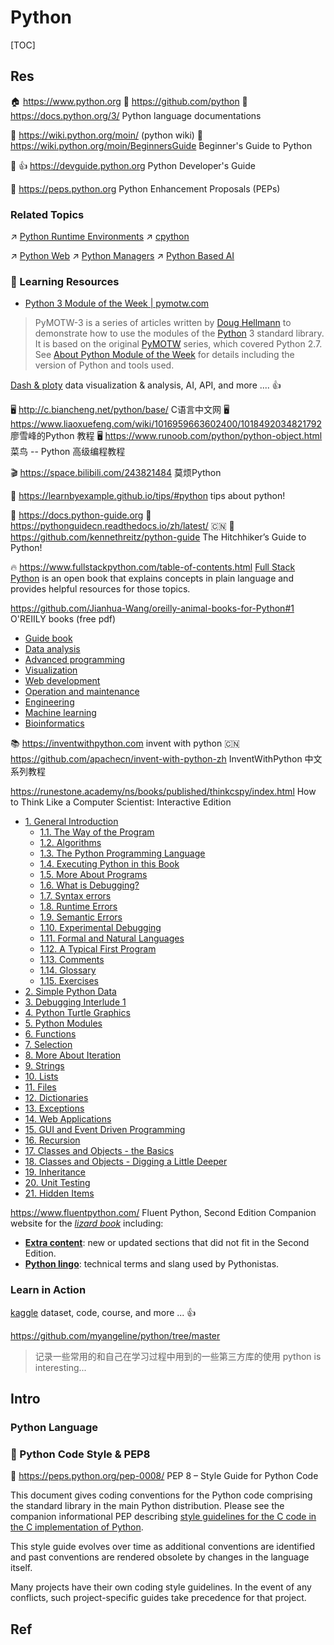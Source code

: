 # Python

[TOC]



## Res
🏠 https://www.python.org
🚧 https://github.com/python
📂 https://docs.python.org/3/
Python language documentations

📄 https://wiki.python.org/moin/ (python wiki)
📄 https://wiki.python.org/moin/BeginnersGuide
Beginner's Guide to Python

📂 👍 https://devguide.python.org
Python Developer's Guide

📃 https://peps.python.org
Python Enhancement Proposals (PEPs)


### Related Topics
↗ [Python Runtime Environments](../../🛠️%20Programming%20Tool%20Chain/🚠%20Application%20Runtimes%20&%20SDKs/Python%20Runtime%20Environments/Python%20Runtime%20Environments.md)
↗ [cpython](../../🛠️%20Programming%20Tool%20Chain/🚠%20Application%20Runtimes%20&%20SDKs/Python%20Runtime%20Environments/Python%20Interpreters%20&%20Implementations/cpython.md)

↗ [Python Web](../../../../Software%20Engineering/☝️%20Application%20Software%20Engineering/🕸️%20Web%20Development%20&%20The%20Internet/🗄️%20Web%20BackEnd%20Dev%20&%20Middleware/Web%20BackEnd%20Language%20&%20Ecosystems/Python%20Web.md)
↗ [Python Managers](../../🛠️%20Programming%20Tool%20Chain/Project%20Builder%20&%20Manager/🔬%20Language-Specific%20Managers/Python%20Managers/Python%20Managers.md)
↗ [Python Based AI](../../../../🧠%20Computing%20Methodologies/👽%20Artificial%20Intelligence/🏗️%20AI%20(Data)%20Infrastructure%20&%20Stack/🛫%20Foundation%20Models%20&%20Libraries%20&%20SDKs/ML%20Programming%20&%20Frameworks/⭐️%20Python%20Based%20AI/Python%20Based%20AI.md)


### 🚊 Learning Resources
- [Python 3 Module of the Week | pymotw.com](https://pymotw.com/3/)
> PyMOTW-3 is a series of articles written by [Doug Hellmann](http://doughellmann.com/) to demonstrate how to use the modules of the [Python](http://www.python.org/) 3 standard library. It is based on the original [PyMOTW](http://pymotw.com/2/) series, which covered Python 2.7. See [About Python Module of the Week](https://pymotw.com/3/about.html) for details including the version of Python and tools used.

[Dash & ploty](https://dash.plotly.com/introduction) data visualization & analysis, AI, API, and more ....   👍

🖥️ http://c.biancheng.net/python/base/
C语言中文网
🖥️ https://www.liaoxuefeng.com/wiki/1016959663602400/1018492034821792
廖雪峰的Python 教程
🖥️ https://www.runoob.com/python/python-object.html
菜鸟 -- Python 高级编程教程

🎬 https://space.bilibili.com/243821484
莫烦Python

📄 https://learnbyexample.github.io/tips/#python
tips about python!

📖 https://docs.python-guide.org
📖 https://pythonguidecn.readthedocs.io/zh/latest/ 🇨🇳
🚧 https://github.com/kennethreitz/python-guide
The Hitchhiker’s Guide to Python!

🔥 https://www.fullstackpython.com/table-of-contents.html
[Full Stack Python](https://www.fullstackpython.com/table-of-contents.html) is an open book that explains concepts in plain language and provides helpful resources for those topics.

https://github.com/Jianhua-Wang/oreilly-animal-books-for-Python#1
O'REIILY books (free pdf)
- [Guide book](https://github.com/Jianhua-Wang/oreilly-animal-books-for-Python#1)
- [Data analysis](https://github.com/Jianhua-Wang/oreilly-animal-books-for-Python#2)
- [Advanced programming](https://github.com/Jianhua-Wang/oreilly-animal-books-for-Python#3)
- [Visualization](https://github.com/Jianhua-Wang/oreilly-animal-books-for-Python#4)
- [Web development](https://github.com/Jianhua-Wang/oreilly-animal-books-for-Python#5)
- [Operation and maintenance](https://github.com/Jianhua-Wang/oreilly-animal-books-for-Python#6)
- [Engineering](https://github.com/Jianhua-Wang/oreilly-animal-books-for-Python#7)
- [Machine learning](https://github.com/Jianhua-Wang/oreilly-animal-books-for-Python#8)
- [Bioinformatics](https://github.com/Jianhua-Wang/oreilly-animal-books-for-Python#9)

📚 https://inventwithpython.com
invent with python
🇨🇳 https://github.com/apachecn/invent-with-python-zh
InventWithPython 中文系列教程

https://runestone.academy/ns/books/published/thinkcspy/index.html
How to Think Like a Computer Scientist: Interactive Edition
- [1. General Introduction](https://runestone.academy/ns/books/published/thinkcspy/GeneralIntro/toctree.html)
    - [1.1. The Way of the Program](https://runestone.academy/ns/books/published/thinkcspy/GeneralIntro/intro-TheWayoftheProgram.html)
    - [1.2. Algorithms](https://runestone.academy/ns/books/published/thinkcspy/GeneralIntro/Algorithms.html)
    - [1.3. The Python Programming Language](https://runestone.academy/ns/books/published/thinkcspy/GeneralIntro/ThePythonProgrammingLanguage.html)
    - [1.4. Executing Python in this Book](https://runestone.academy/ns/books/published/thinkcspy/GeneralIntro/SpecialWaystoExecutePythoninthisBook.html)
    - [1.5. More About Programs](https://runestone.academy/ns/books/published/thinkcspy/GeneralIntro/MoreAboutPrograms.html)
    - [1.6. What is Debugging?](https://runestone.academy/ns/books/published/thinkcspy/GeneralIntro/WhatisDebugging.html)
    - [1.7. Syntax errors](https://runestone.academy/ns/books/published/thinkcspy/GeneralIntro/Syntaxerrors.html)
    - [1.8. Runtime Errors](https://runestone.academy/ns/books/published/thinkcspy/GeneralIntro/RuntimeErrors.html)
    - [1.9. Semantic Errors](https://runestone.academy/ns/books/published/thinkcspy/GeneralIntro/SemanticErrors.html)
    - [1.10. Experimental Debugging](https://runestone.academy/ns/books/published/thinkcspy/GeneralIntro/ExperimentalDebugging.html)
    - [1.11. Formal and Natural Languages](https://runestone.academy/ns/books/published/thinkcspy/GeneralIntro/FormalandNaturalLanguages.html)
    - [1.12. A Typical First Program](https://runestone.academy/ns/books/published/thinkcspy/GeneralIntro/ATypicalFirstProgram.html)
    - [1.13. Comments](https://runestone.academy/ns/books/published/thinkcspy/GeneralIntro/Comments.html)
    - [1.14. Glossary](https://runestone.academy/ns/books/published/thinkcspy/GeneralIntro/Glossary.html)
    - [1.15. Exercises](https://runestone.academy/ns/books/published/thinkcspy/GeneralIntro/Exercises.html)
- [2. Simple Python Data](https://runestone.academy/ns/books/published/thinkcspy/SimplePythonData/toctree.html)
- [3. Debugging Interlude 1](https://runestone.academy/ns/books/published/thinkcspy/Debugging/toctree.html)
- [4. Python Turtle Graphics](https://runestone.academy/ns/books/published/thinkcspy/PythonTurtle/toctree.html)
- [5. Python Modules](https://runestone.academy/ns/books/published/thinkcspy/PythonModules/toctree.html)
- [6. Functions](https://runestone.academy/ns/books/published/thinkcspy/Functions/toctree.html)
- [7. Selection](https://runestone.academy/ns/books/published/thinkcspy/Selection/toctree.html)
- [8. More About Iteration](https://runestone.academy/ns/books/published/thinkcspy/MoreAboutIteration/toctree.html)
- [9. Strings](https://runestone.academy/ns/books/published/thinkcspy/Strings/toctree.html)
- [10. Lists](https://runestone.academy/ns/books/published/thinkcspy/Lists/toctree.html)
- [11. Files](https://runestone.academy/ns/books/published/thinkcspy/Files/toctree.html)
- [12. Dictionaries](https://runestone.academy/ns/books/published/thinkcspy/Dictionaries/toctree.html)
- [13. Exceptions](https://runestone.academy/ns/books/published/thinkcspy/Exceptions/toctree.html)
- [14. Web Applications](https://runestone.academy/ns/books/published/thinkcspy/WebApps/toctree.html)
- [15. GUI and Event Driven Programming](https://runestone.academy/ns/books/published/thinkcspy/GUIandEventDrivenProgramming/toctree.html)
- [16. Recursion](https://runestone.academy/ns/books/published/thinkcspy/IntroRecursion/toctree.html)
- [17. Classes and Objects - the Basics](https://runestone.academy/ns/books/published/thinkcspy/ClassesBasics/toctree.html)
- [18. Classes and Objects - Digging a Little Deeper](https://runestone.academy/ns/books/published/thinkcspy/ClassesDiggingDeeper/toctree.html)
- [19. Inheritance](https://runestone.academy/ns/books/published/thinkcspy/Inheritance/toctree.html)
- [20. Unit Testing](https://runestone.academy/ns/books/published/thinkcspy/UnitTesting/toctree.html)
- [21. Hidden Items](https://runestone.academy/ns/books/published/thinkcspy/_hidden/toctree.html)

https://www.fluentpython.com/
Fluent Python, Second Edition
Companion website for the _[lizard book](https://learning.oreilly.com/library/view/fluent-python-2nd/9781492056348/)_ including:
- [**Extra content**](https://www.fluentpython.com/extra/): new or updated sections that did not fit in the Second Edition.
- [**Python lingo**](https://www.fluentpython.com/lingo/): technical terms and slang used by Pythonistas.


### Learn in Action
[kaggle](https://www.kaggle.com) dataset, code, course, and more ... 👍

https://github.com/myangeline/python/tree/master
> 记录一些常用的和自己在学习过程中用到的一些第三方库的使用 python is interesting...



## Intro
### Python Language 


### 🔔 Python Code Style & PEP8
🔕 https://peps.python.org/pep-0008/
PEP 8 – Style Guide for Python Code

This document gives coding conventions for the Python code comprising the standard library in the main Python distribution. Please see the companion informational PEP describing [style guidelines for the C code in the C implementation of Python](https://peps.python.org/pep-0007/ "PEP 7 – Style Guide for C Code").

This style guide evolves over time as additional conventions are identified and past conventions are rendered obsolete by changes in the language itself.

Many projects have their own coding style guidelines. In the event of any conflicts, such project-specific guides take precedence for that project.



## Ref
[Python — meaning of prefix f, r, u, b]: https://medium.com/@jchen001/python-meaning-of-prefix-f-r-u-b-f1b669315e4b
